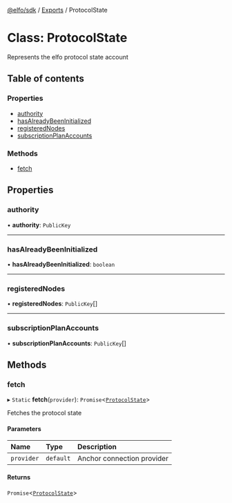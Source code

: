 [@elfo/sdk](../README.md) / [Exports](../modules.md) / ProtocolState

# Class: ProtocolState

Represents the elfo protocol state account

## Table of contents

### Properties

- [authority](ProtocolState.md#authority)
- [hasAlreadyBeenInitialized](ProtocolState.md#hasalreadybeeninitialized)
- [registeredNodes](ProtocolState.md#registerednodes)
- [subscriptionPlanAccounts](ProtocolState.md#subscriptionplanaccounts)

### Methods

- [fetch](ProtocolState.md#fetch)

## Properties

### authority

• **authority**: `PublicKey`

___

### hasAlreadyBeenInitialized

• **hasAlreadyBeenInitialized**: `boolean`

___

### registeredNodes

• **registeredNodes**: `PublicKey`[]

___

### subscriptionPlanAccounts

• **subscriptionPlanAccounts**: `PublicKey`[]

## Methods

### fetch

▸ `Static` **fetch**(`provider`): `Promise`<[`ProtocolState`](ProtocolState.md)\>

Fetches the protocol state

#### Parameters

| Name | Type | Description |
| :------ | :------ | :------ |
| `provider` | `default` | Anchor connection provider |

#### Returns

`Promise`<[`ProtocolState`](ProtocolState.md)\>
